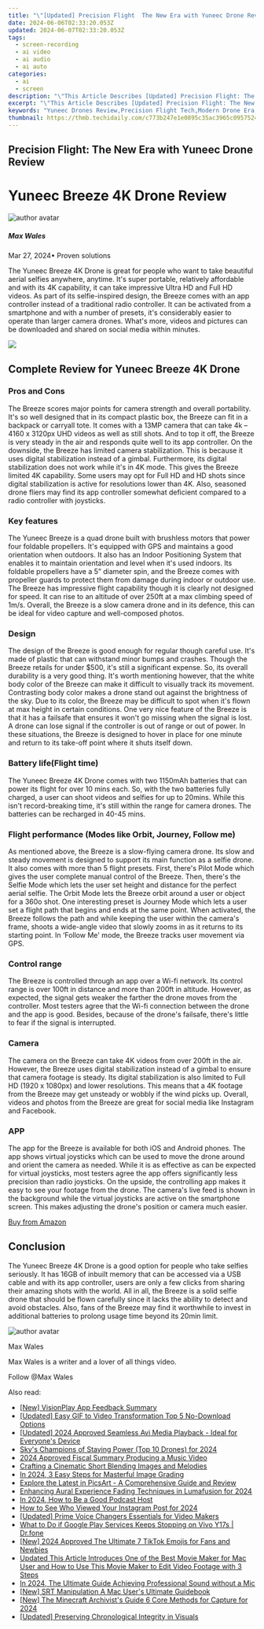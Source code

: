 ```yaml
---
title: "\"[Updated] Precision Flight  The New Era with Yuneec Drone Review\""
date: 2024-06-06T02:33:20.053Z
updated: 2024-06-07T02:33:20.053Z
tags: 
  - screen-recording
  - ai video
  - ai audio
  - ai auto
categories: 
  - ai
  - screen
description: "\"This Article Describes [Updated] Precision Flight: The New Era with Yuneec Drone Review\""
excerpt: "\"This Article Describes [Updated] Precision Flight: The New Era with Yuneec Drone Review\""
keywords: "Yuneec Drones Review,Precision Flight Tech,Modern Drone Era,UAV Innovation,Aerial Photography Drone,Drone Technology Advancements,Drone Aerial Capture"
thumbnail: https://thmb.techidaily.com/c773b247e1e0895c35ac3965c0957524900af663f812d6e184693495dab0728b.jpg
---
```


## Precision Flight: The New Era with Yuneec Drone Review

# Yuneec Breeze 4K Drone Review

![author avatar](https://images.wondershare.com/filmora/article-images/max-wales-author.jpg)

##### Max Wales

 Mar 27, 2024• Proven solutions

The Yuneec Breeze 4K Drone is great for people who want to take beautiful aerial selfies anywhere, anytime. It's super portable, relatively affordable and with its 4K capability, it can take impressive Ultra HD and Full HD videos. As part of its selfie-inspired design, the Breeze comes with an app controller instead of a traditional radio controller. It can be activated from a smartphone and with a number of presets, it's considerably easier to operate than larger camera drones. What's more, videos and pictures can be downloaded and shared on social media within minutes.

![](https://images.wondershare.com/filmora/article-images/yuneec-breeze.jpg)

## Complete Review for Yuneec Breeze 4K Drone

### Pros and Cons

The Breeze scores major points for camera strength and overall portability. It's so well designed that in its compact plastic box, the Breeze can fit in a backpack or carryall tote. It comes with a 13MP camera that can take 4k – 4160 x 3120px UHD videos as well as still shots. And to top it off, the Breeze is very steady in the air and responds quite well to its app controller. On the downside, the Breeze has limited camera stabilization. This is because it uses digital stabilization instead of a gimbal. Furthermore, its digital stabilization does not work while it's in 4K mode. This gives the Breeze limited 4K capability. Some users may opt for Full HD and HD shots since digital stabilization is active for resolutions lower than 4K. Also, seasoned drone fliers may find its app controller somewhat deficient compared to a radio controller with joysticks.

### Key features

The Yuneec Breeze is a quad drone built with brushless motors that power four foldable propellers. It's equipped with GPS and maintains a good orientation when outdoors. It also has an Indoor Positioning System that enables it to maintain orientation and level when it's used indoors. Its foldable propellers have a 5” diameter spin, and the Breeze comes with propeller guards to protect them from damage during indoor or outdoor use. The Breeze has impressive flight capability though it is clearly not designed for speed. It can rise to an altitude of over 250ft at a max climbing speed of 1m/s. Overall, the Breeze is a slow camera drone and in its defence, this can be ideal for video capture and well-composed photos.

### Design

The design of the Breeze is good enough for regular though careful use. It's made of plastic that can withstand minor bumps and crashes. Though the Breeze retails for under $500, it's still a significant expense. So, its overall durability is a very good thing. It's worth mentioning however, that the white body color of the Breeze can make it difficult to visually track its movement. Contrasting body color makes a drone stand out against the brightness of the sky. Due to its color, the Breeze may be difficult to spot when it's flown at max height in certain conditions. One very nice feature of the Breeze is that it has a failsafe that ensures it won't go missing when the signal is lost. A drone can lose signal if the controller is out of range or out of power. In these situations, the Breeze is designed to hover in place for one minute and return to its take-off point where it shuts itself down.

### Battery life(Flight time)

The Yuneec Breeze 4K Drone comes with two 1150mAh batteries that can power its flight for over 10 mins each. So, with the two batteries fully charged, a user can shoot videos and selfies for up to 20mins. While this isn't record-breaking time, it's still within the range for camera drones. The batteries can be recharged in 40-45 mins.

### Flight performance (Modes like Orbit, Journey, Follow me)

As mentioned above, the Breeze is a slow-flying camera drone. Its slow and steady movement is designed to support its main function as a selfie drone. It also comes with more than 5 flight presets. First, there's Pilot Mode which gives the user complete manual control of the Breeze. Then, there's the Selfie Mode which lets the user set height and distance for the perfect aerial selfie. The Orbit Mode lets the Breeze orbit around a user or object for a 360o shot. One interesting preset is Journey Mode which lets a user set a flight path that begins and ends at the same point. When activated, the Breeze follows the path and while keeping the user within the camera's frame, shoots a wide-angle video that slowly zooms in as it returns to its starting point. In ‘Follow Me' mode, the Breeze tracks user movement via GPS.

### Control range

The Breeze is controlled through an app over a Wi-fi network. Its control range is over 100ft in distance and more than 200ft in altitude. However, as expected, the signal gets weaker the farther the drone moves from the controller. Most testers agree that the Wi-fi connection between the drone and the app is good. Besides, because of the drone's failsafe, there's little to fear if the signal is interrupted.

### Camera

The camera on the Breeze can take 4K videos from over 200ft in the air. However, the Breeze uses digital stabilization instead of a gimbal to ensure that camera footage is steady. Its digital stabilization is also limited to Full HD (1920 x 1080px) and lower resolutions. This means that a 4K footage from the Breeze may get unsteady or wobbly if the wind picks up. Overall, videos and photos from the Breeze are great for social media like Instagram and Facebook.

### APP

The app for the Breeze is available for both iOS and Android phones. The app shows virtual joysticks which can be used to move the drone around and orient the camera as needed. While it is as effective as can be expected for virtual joysticks, most testers agree the app offers significantly less precision than radio joysticks. On the upside, the controlling app makes it easy to see your footage from the drone. The camera's live feed is shown in the background while the virtual joysticks are active on the smartphone screen. This makes adjusting the drone's position or camera much easier.

[Buy from Amazon](https://www.amazon.com/Yuneec-Breeze-Flying-Camera-Definition/dp/B01LANE77M)

## Conclusion

The Yuneec Breeze 4K Drone is a good option for people who take selfies seriously. It has 16GB of inbuilt memory that can be accessed via a USB cable and with its app controller, users are only a few clicks from sharing their amazing shots with the world. All in all, the Breeze is a solid selfie drone that should be flown carefully since it lacks the ability to detect and avoid obstacles. Also, fans of the Breeze may find it worthwhile to invest in additional batteries to prolong usage time beyond its 20min limit.

![author avatar](https://images.wondershare.com/filmora/article-images/max-wales-author.jpg)

Max Wales

Max Wales is a writer and a lover of all things video.

Follow @Max Wales


<ins class="adsbygoogle"
     style="display:block"
     data-ad-format="autorelaxed"
     data-ad-client="ca-pub-7571918770474297"
     data-ad-slot="1223367746"></ins>



<ins class="adsbygoogle"
     style="display:block"
     data-ad-client="ca-pub-7571918770474297"
     data-ad-slot="8358498916"
     data-ad-format="auto"
     data-full-width-responsive="true"></ins>


<span class="atpl-alsoreadstyle">Also read:</span>
<div><ul>
<li><a href="https://vp-tips.techidaily.com/new-visionplay-app-feedback-summary/"><u>[New] VisionPlay App Feedback Summary</u></a></li>
<li><a href="https://vp-tips.techidaily.com/updated-easy-gif-to-video-transformation-top-5-no-download-options/"><u>[Updated] Easy GIF to Video Transformation  Top 5 No-Download Options</u></a></li>
<li><a href="https://vp-tips.techidaily.com/updated-2024-approved-seamless-avi-media-playback-ideal-for-everyones-device/"><u>[Updated] 2024 Approved  Seamless Avi Media Playback - Ideal for Everyone's Device</u></a></li>
<li><a href="https://vp-tips.techidaily.com/skys-champions-of-staying-power-top-10-drones-for-2024/"><u>Sky's Champions of Staying Power (Top 10 Drones) for 2024</u></a></li>
<li><a href="https://vp-tips.techidaily.com/2024-approved-fiscal-summary-producing-a-music-video/"><u>2024 Approved  Fiscal Summary  Producing a Music Video</u></a></li>
<li><a href="https://vp-tips.techidaily.com/crafting-a-cinematic-short-blending-images-and-melodies/"><u>Crafting a Cinematic Short  Blending Images and Melodies</u></a></li>
<li><a href="https://vp-tips.techidaily.com/in-2024-3-easy-steps-for-masterful-image-grading/"><u>In 2024, 3 Easy Steps for Masterful Image Grading</u></a></li>
<li><a href="https://vp-tips.techidaily.com/explore-the-latest-in-picsart-a-comprehensive-guide-and-review/"><u>Explore the Latest in PicsArt - A Comprehensive Guide and Review</u></a></li>
<li><a href="https://vp-tips.techidaily.com/enhancing-aural-experience-fading-techniques-in-lumafusion-for-2024/"><u>Enhancing Aural Experience  Fading Techniques in Lumafusion for 2024</u></a></li>
<li><a href="https://ai-video-editing.techidaily.com/in-2024-how-to-be-a-good-podcast-host/"><u>In 2024, How to Be a Good Podcast Host</u></a></li>
<li><a href="https://instagram-video-files.techidaily.com/how-to-see-who-viewed-your-instagram-post-for-2024/"><u>How to See Who Viewed Your Instagram Post for 2024</u></a></li>
<li><a href="https://facebook-video-share.techidaily.com/updated-prime-voice-changers-essentials-for-video-makers/"><u>[Updated] Prime Voice Changers  Essentials for Video Makers</u></a></li>
<li><a href="https://howto.techidaily.com/what-to-do-if-google-play-services-keeps-stopping-on-vivo-y17s-drfone-by-drfone-fix-android-problems-fix-android-problems/"><u>What to Do if Google Play Services Keeps Stopping on Vivo Y17s | Dr.fone</u></a></li>
<li><a href="https://tiktok-videos.techidaily.com/new-2024-approved-the-ultimate-7-tiktok-emojis-for-fans-and-newbies/"><u>[New] 2024 Approved  The Ultimate 7 TikTok Emojis for Fans and Newbies</u></a></li>
<li><a href="https://video-ai-editor.techidaily.com/updated-this-article-introduces-one-of-the-best-movie-maker-for-mac-user-and-how-to-use-this-movie-maker-to-edit-video-footage-with-3-steps/"><u>Updated This Article Introduces One of the Best Movie Maker for Mac User and How to Use This Movie Maker to Edit Video Footage with 3 Steps</u></a></li>
<li><a href="https://youtube-stream.techidaily.com/in-2024-the-ultimate-guide-achieving-professional-sound-without-a-mic/"><u>In 2024, The Ultimate Guide  Achieving Professional Sound without a Mic</u></a></li>
<li><a href="https://extra-guidance.techidaily.com/new-srt-manipulation-a-mac-users-ultimate-guidebook/"><u>[New] SRT Manipulation  A Mac User's Ultimate Guidebook</u></a></li>
<li><a href="https://video-capture.techidaily.com/new-the-minecraft-archivists-guide-6-core-methods-for-capture-for-2024/"><u>[New] The Minecraft Archivist's Guide  6 Core Methods for Capture for 2024</u></a></li>
<li><a href="https://some-approaches.techidaily.com/updated-preserving-chronological-integrity-in-visuals/"><u>[Updated] Preserving Chronological Integrity in Visuals</u></a></li>
</ul></div>
